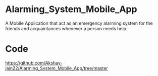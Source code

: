 # Alarming_System_Mobile_App
A Mobile Application that act as an emergency alarming system for the friends and acquaintances whenever a person needs help.

# Code
https://github.com/Akshay-jain22/Alarming_System_Mobile_App/tree/master
